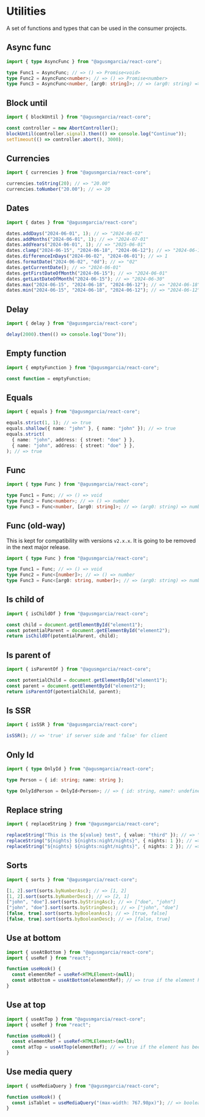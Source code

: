 # Utilities

A set of functions and types that can be used in the consumer projects.

## Async func

```typescript
import { type AsyncFunc } from "@agusmgarcia/react-core";

type Func1 = AsyncFunc; // => () => Promise<void>
type Func2 = AsyncFunc<number>; // => () => Promise<number>
type Func3 = AsyncFunc<number, [arg0: string]>; // => (arg0: string) => Promise<number>
```

## Block until

```typescript
import { blockUntil } from "@agusmgarcia/react-core";

const controller = new AbortController();
blockUntil(controller.signal).then(() => console.log("Continue"));
setTimeout(() => controller.abort(), 3000);
```

## Currencies

```typescript
import { currencies } from "@agusmgarcia/react-core";

currencies.toString(20); // => "20.00"
currencies.toNumber("20.00"); // => 20
```

## Dates

```typescript
import { dates } from "@agusmgarcia/react-core";

dates.addDays("2024-06-01", 1); // => "2024-06-02"
dates.addMonths("2024-06-01", 1); // => "2024-07-01"
dates.addYears("2024-06-01", 1); // => "2025-06-01"
dates.clamp("2024-06-15", "2024-06-18", "2024-06-12"); // => "2024-06-15"
dates.differenceInDays("2024-06-02", "2024-06-01"); // => 1
dates.formatDate("2024-06-02", "dd"); // => "02"
dates.getCurrentDate(); // => "2024-06-01"
dates.getFirstDateOfMonth("2024-06-15"); // => "2024-06-01"
dates.getLastDateOfMonth("2024-06-15"); // => "2024-06-30"
dates.max("2024-06-15", "2024-06-18", "2024-06-12"); // => "2024-06-18"
dates.min("2024-06-15", "2024-06-18", "2024-06-12"); // => "2024-06-12"
```

## Delay

```typescript
import { delay } from "@agusmgarcia/react-core";

delay(2000).then(() => console.log("Done"));
```

## Empty function

```typescript
import { emptyFunction } from "@agusmgarcia/react-core";

const function = emptyFunction;
```

## Equals

```typescript
import { equals } from "@agusmgarcia/react-core";

equals.strict(1, 1); // => true
equals.shallow({ name: "john" }, { name: "john" }); // => true
equals.strict(
  { name: "john", address: { street: "doe" } },
  { name: "john", address: { street: "doe" } },
); // => true
```

## Func

```typescript
import { type Func } from "@agusmgarcia/react-core";

type Func1 = Func; // => () => void
type Func2 = Func<number>; // => () => number
type Func3 = Func<number, [arg0: string]>; // => (arg0: string) => number
```

## Func (old-way)

This is kept for compatibility with versions `v2.x.x`. It is going to be removed in the next major release.

```typescript
import { type Func } from "@agusmgarcia/react-core";

type Func1 = Func; // => () => void
type Func2 = Func<[number]>; // => () => number
type Func3 = Func<[arg0: string, number]>; // => (arg0: string) => number
```

## Is child of

```typescript
import { isChildOf } from "@agusmgarcia/react-core";

const child = document.getElementById("element1");
const potentialParent = document.getElementById("element2");
return isChildOf(potentialParent, child);
```

## Is parent of

```typescript
import { isParentOf } from "@agusmgarcia/react-core";

const potentialChild = document.getElementById("element1");
const parent = document.getElementById("element2");
return isParentOf(potentialChild, parent);
```

## Is SSR

```typescript
import { isSSR } from "@agusmgarcia/react-core";

isSSR(); // => 'true' if server side and 'false' for client
```

## Only Id

```typescript
import { type OnlyId } from "@agusmgarcia/react-core";

type Person = { id: string; name: string };

type OnlyIdPerson = OnlyId<Person>; // => { id: string, name?: undefined }
```

## Replace string

```typescript
import { replaceString } from "@agusmgarcia/react-core";

replaceString("This is the ${value} test", { value: "third" }); // => "This is the third test"
replaceString("${nights} ${nights:night/nights}", { nights: 1 }); // => "1 night"
replaceString("${nights} ${nights:night/nights}", { nights: 2 }); // => "2 nights"
```

## Sorts

```typescript
import { sorts } from "@agusmgarcia/react-core";

[1, 2].sort(sorts.byNumberAsc); // => [1, 2]
[1, 2].sort(sorts.byNumberDesc); // => [2, 1]
["john", "doe"].sort(sorts.byStringAsc); // => ["doe", "john"]
["john", "doe"].sort(sorts.byStringDesc); // => ["john", "doe"]
[false, true].sort(sorts.byBooleanAsc); // => [true, false]
[false, true].sort(sorts.byBooleanDesc); // => [false, true]
```

## Use at bottom

```typescript
import { useAtBottom } from "@agusmgarcia/react-core";
import { useRef } from "react";

function useHook() {
  const elementRef = useRef<HTMLElement>(null);
  const atBottom = useAtBottom(elementRef); // => true if the element has been scrolled at bottom
}
```

## Use at top

```typescript
import { useAtTop } from "@agusmgarcia/react-core";
import { useRef } from "react";

function useHook() {
  const elementRef = useRef<HTMLElement>(null);
  const atTop = useAtTop(elementRef); // => true if the element has been scrolled at top
}
```

## Use media query

```typescript
import { useMediaQuery } from "@agusmgarcia/react-core";

function useHook() {
  const isTablet = useMediaQuery("(max-width: 767.98px)"); // => boolean
}
```

